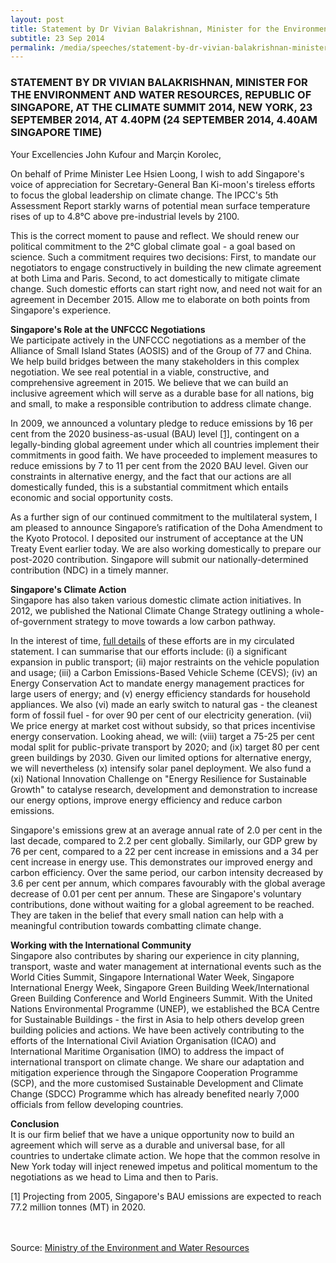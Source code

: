 ```yaml
---
layout: post
title: Statement by Dr Vivian Balakrishnan, Minister for the Environment and Water Resources, Republic of Singapore, at the Climate Summit 2014, New York, 23 September 2014, at 4.40PM (24 September 2014, 4.40AM Singapore Time)
subtitle: 23 Sep 2014
permalink: /media/speeches/statement-by-dr-vivian-balakrishnan-minister-for-the-environment-and-water-resources-republic-of-singapore-at-the-climate-summit-2014-new-york-23-september-2014
---
```


### STATEMENT BY DR VIVIAN BALAKRISHNAN, MINISTER FOR THE ENVIRONMENT AND WATER RESOURCES, REPUBLIC OF SINGAPORE, AT THE CLIMATE SUMMIT 2014, NEW YORK, 23 SEPTEMBER 2014, AT 4.40PM (24 SEPTEMBER 2014, 4.40AM SINGAPORE TIME)

Your Excellencies John Kufour and Marçin Korolec,

On behalf of Prime Minister Lee Hsien Loong, I wish to add Singapore's voice of appreciation for Secretary-General Ban Ki-moon's tireless efforts to focus the global leadership on climate change. The IPCC's 5th Assessment Report starkly warns of potential mean surface temperature rises of up to 4.8°C above pre-industrial levels by 2100.

This is the correct moment to pause and reflect. We should renew our political commitment to the 2°C global climate goal - a goal based on science. Such a commitment requires two decisions: First, to mandate our negotiators to engage constructively in building the new climate agreement at both Lima and Paris. Second, to act domestically to mitigate climate change. Such domestic efforts can start right now, and need not wait for an agreement in December 2015. Allow me to elaborate on both points from Singapore's experience.

**Singapore's Role at the UNFCCC Negotiations**  
We participate actively in the UNFCCC negotiations as a member of the Alliance of Small Island States (AOSIS) and of the Group of 77 and China. We help build bridges between the many stakeholders in this complex negotiation. We see real potential in a viable, constructive, and comprehensive agreement in 2015. We believe that we can build an inclusive agreement which will serve as a durable base for all nations, big and small, to make a responsible contribution to address climate change.

In 2009, we announced a voluntary pledge to reduce emissions by 16 per cent from the 2020 business-as-usual (BAU) level <a href="#no1" target="_self">[1]</a>, contingent on a legally-binding global agreement under which all countries implement their commitments in good faith. We have proceeded to implement measures to reduce emissions by 7 to 11 per cent from the 2020 BAU level. Given our constraints in alternative energy, and the fact that our actions are all domestically funded, this is a substantial commitment which entails economic and social opportunity costs.

As a further sign of our continued commitment to the multilateral system, I am pleased to announce Singapore’s ratification of the Doha Amendment to the Kyoto Protocol. I deposited our instrument of acceptance at the UN Treaty Event earlier today. We are also working domestically to prepare our post-2020 contribution. Singapore will submit our nationally-determined contribution (NDC) in a timely manner.

**Singapore's Climate Action**  
Singapore has also taken various domestic climate action initiatives. In 2012, we published the National Climate Change Strategy outlining a whole-of-government strategy to move towards a low carbon pathway.

In the interest of time, [<a href="/files/default-source/news-documents/summaryclimatesummit2014v2.pdf" target="_blank">full details</a>](/files/default-source/news-documents/summaryclimatesummit2014v2.pdf) of these efforts are in my circulated statement. I can summarise that our efforts include: (i) a significant expansion in public transport; (ii) major restraints on the vehicle population and usage; (iii) a Carbon Emissions-Based Vehicle Scheme (CEVS); (iv) an Energy Conservation Act to mandate energy management practices for large users of energy; and (v) energy efficiency standards for household appliances. We also (vi) made an early switch to natural gas - the cleanest form of fossil fuel - for over 90 per cent of our electricity generation. (vii) We price energy at market cost without subsidy, so that prices incentivise energy conservation. Looking ahead, we will: (viii) target a 75-25 per cent modal split for public-private transport by 2020; and (ix) target 80 per cent green buildings by 2030. Given our limited options for alternative energy, we will nevertheless (x) intensify solar panel deployment. We also fund a (xi) National Innovation Challenge on "Energy Resilience for Sustainable Growth" to catalyse research, development and demonstration to increase our energy options, improve energy efficiency and reduce carbon emissions.

Singapore's emissions grew at an average annual rate of 2.0 per cent in the last decade, compared to 2.2 per cent globally. Similarly, our GDP grew by 76 per cent, compared to a 22 per cent increase in emissions and a 34 per cent increase in energy use. This demonstrates our improved energy and carbon efficiency. Over the same period, our carbon intensity decreased by 3.6 per cent per annum, which compares favourably with the global average decrease of 0.01 per cent per annum. These are Singapore's voluntary contributions, done without waiting for a global agreement to be reached. They are taken in the belief that every small nation can help with a meaningful contribution towards combatting climate change.

**Working with the International Community**  
Singapore also contributes by sharing our experience in city planning, transport, waste and water management at international events such as the World Cities Summit, Singapore International Water Week, Singapore International Energy Week, Singapore Green Building Week/International Green Building Conference and World Engineers Summit. With the United Nations Environmental Programme (UNEP), we established the BCA Centre for Sustainable Buildings - the first in Asia to help others develop green building policies and actions. We have been actively contributing to the efforts of the International Civil Aviation Organisation (ICAO) and International Maritime Organisation (IMO) to address the impact of international transport on climate change. We share our adaptation and mitigation experience through the Singapore Cooperation Programme (SCP), and the more customised Sustainable Development and Climate Change (SDCC) Programme which has already benefited nearly 7,000 officials from fellow developing countries.

**Conclusion**  
It is our firm belief that we have a unique opportunity now to build an agreement which will serve as a durable and universal base, for all countries to undertake climate action. We hope that the common resolve in New York today will inject renewed impetus and political momentum to the negotiations as we head to Lima and then to Paris.

<a name="no1" id="no1">[1]</a> Projecting from 2005, Singapore's BAU emissions are expected to reach 77.2 million tonnes (MT) in 2020.
<br><br><br>

Source: [<a href="https://www.mewr.gov.sg/news/statement-by-dr-vivian-balakrishnan--minister-for-the-environment-and-water-resources--at-the-united-nations-climate-summit-2014--new-york-at-23-september-2014--440pm-ny-time" target="_blank">Ministry of the Environment and Water Resources </a>](https://www.mewr.gov.sg/news/statement-by-dr-vivian-balakrishnan--minister-for-the-environment-and-water-resources--at-the-united-nations-climate-summit-2014--new-york-at-23-september-2014--440pm-ny-time)